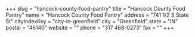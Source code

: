 +++
slug = "hancock-county-food-pantry"
title = "Hancock County Food Pantry"
name = "Hancock County Food Pantry"
address = "741 1/2 S State St"
cityIndexKey = "city-in-greenfield"
city = "Greenfield"
state = "IN"
postal = "46140"
website = ""
phone = "317 468-0273"
fax = ""
+++
